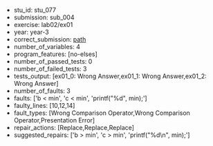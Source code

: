- stu_id: stu_077	       
- submission: sub_004
- exercise: lab02/ex01
- year: year-3
- correct_submission: [path](https://github.com/pmorvalho/C-Pack-IPAs/blob/main/correct_submissions/year-3/lab02/ex01/ex01-stu_077-sub_003)
- number_of_variables: 4
- program_features: [no-elses] 
- number_of_passed_tests: 0
- number_of_failed_tests: 3
- tests_output: [ex01_0: Wrong Answer,ex01_1: Wrong Answer,ex01_2: Wrong Answer]
- number_of_faults: 3
- faults: ['b < min', 'c < min', 'printf("%d", min);']
- faulty_lines: [10,12,14]
- fault_types: [Wrong Comparison Operator,Wrong Comparison Operator,Presentation Error]
- repair_actions: [Replace,Replace,Replace] 
- suggested_repairs: ['b > min', 'c > min', 'printf("%d\n", min);']
